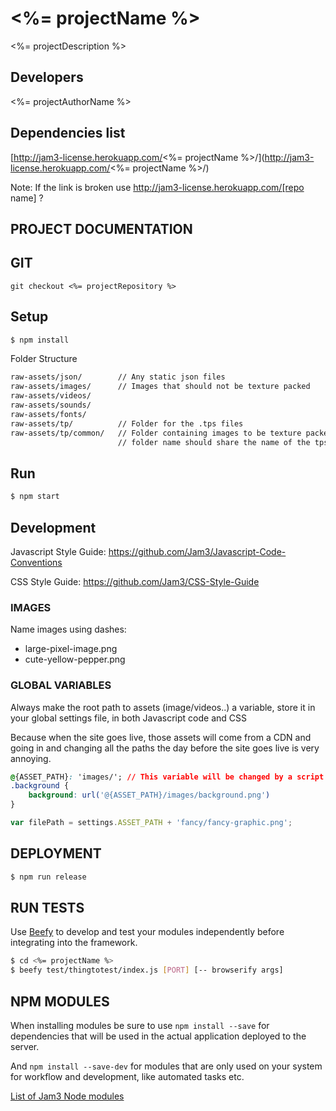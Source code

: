 # <%= projectName %>

<%= projectDescription %>

## Developers
<%= projectAuthorName %>

## Dependencies list
[http://jam3-license.herokuapp.com/<%= projectName %>/](http://jam3-license.herokuapp.com/<%= projectName %>/)

Note: If the link is broken use http://jam3-license.herokuapp.com/[repo name] ?

## PROJECT DOCUMENTATION


## GIT

```
git checkout <%= projectRepository %>
```

## Setup

```bash
$ npm install
```

Folder Structure
```bash
raw-assets/json/ 		// Any static json files
raw-assets/images/		// Images that should not be texture packed
raw-assets/videos/
raw-assets/sounds/
raw-assets/fonts/
raw-assets/tp/			// Folder for the .tps files
raw-assets/tp/common/	// Folder containing images to be texture packed,
						// folder name should share the name of the tps file
```

## Run

```bash
$ npm start
```

## Development

Javascript Style Guide: https://github.com/Jam3/Javascript-Code-Conventions

CSS Style Guide: https://github.com/Jam3/CSS-Style-Guide

### IMAGES

Name images using dashes:
- large-pixel-image.png
- cute-yellow-pepper.png

### GLOBAL VARIABLES

Always make the root path to assets (image/videos..) a variable, store it in your global settings file, in both Javascript code and CSS

Because when the site goes live, those assets will come from a CDN and going in and changing all the paths the day before the site goes live is very annoying.

```css
@{ASSET_PATH}: 'images/'; // This variable will be changed by a script when pushing to production or other environments
.background {
    background: url('@{ASSET_PATH}/images/background.png')
}
```

```javascript
var filePath = settings.ASSET_PATH + 'fancy/fancy-graphic.png';
```

## DEPLOYMENT

```bash
$ npm run release
```

## RUN TESTS

Use [Beefy](http://didact.us/beefy/) to develop and test your modules independently before integrating into the framework.

```bash
$ cd <%= projectName %>
$ beefy test/thingtotest/index.js [PORT] [-- browserify args]
```

## NPM MODULES

When installing modules be sure to use `npm install --save` for dependencies that will be used in the actual application deployed to the server.

And `npm install --save-dev` for modules that are only used on your system for workflow and development, like automated tasks etc.

[List of Jam3 Node modules](https://docs.google.com/a/jam3.com/spreadsheets/d/1bPImGwGLjqbOnBxMNmqGVz2mdfVb_R2FKaaoOw1IyP8/edit#gid=0)
